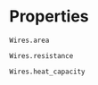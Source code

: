 # Properties

```@docs
Wires.area
```

```@docs
Wires.resistance
```

```@docs
Wires.heat_capacity
```